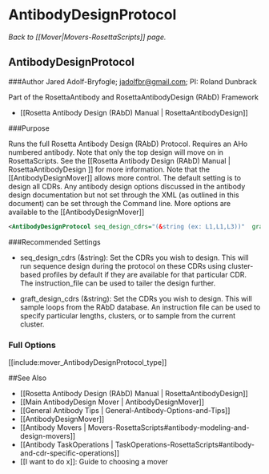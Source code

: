 # AntibodyDesignProtocol
*Back to [[Mover|Movers-RosettaScripts]] page.*
## AntibodyDesignProtocol

###Author
Jared Adolf-Bryfogle; jadolfbr@gmail.com; 
PI: Roland Dunbrack

Part of the RosettaAntibody and RosettaAntibodyDesign (RAbD) Framework

* [[Rosetta Antibody Design (RAbD) Manual | RosettaAntibodyDesign]] 

###Purpose

Runs the full Rosetta Antibody Design (RAbD) Protocol.  Requires an AHo numbered antibody. Note that only the top design will move on in RosettaScripts.  See the [[Rosetta Antibody Design (RAbD) Manual | RosettaAntibodyDesign ]] for more information.  Note that the [[AntibodyDesignMover]] allows more control. The default setting is to design all CDRs.  Any antibody design options discussed in the antibody design documentation but not set through the XML (as outlined in this document) can be set through the Command line. More options are available to the [[AntibodyDesignMover]]


```xml
<AntibodyDesignProtocol seq_design_cdrs="(&string (ex: L1,L1,L3))"  graft_design_cdrs="(&string (ex: L1,L1,L3))"/>
```

###Recommended Settings

-   seq_design_cdrs (&string): Set the CDRs you wish to design.  This will run sequence design during the protocol on these CDRs using cluster-based profiles by default if they are available for that particular CDR. The instruction_file can be used to tailer the design further. 

-   graft_design_cdrs (&string): Set the CDRs you wish to design.  This will sample loops from the RAbD database.  An instruction file can be used to specify particular lengths, clusters, or to sample from the current cluster. 

### Full Options

[[include:mover_AntibodyDesignProtocol_type]]


##See Also

* [[Rosetta Antibody Design (RAbD) Manual | RosettaAntibodyDesign]]
* [[Main AntibodyDesign Mover | AntibodyDesignMover]]
* [[General Antibody Tips | General-Antibody-Options-and-Tips]]
* [[AntibodyDesignMover]]
* [[Antibody Movers | Movers-RosettaScripts#antibody-modeling-and-design-movers]]
* [[Antibody TaskOperations | TaskOperations-RosettaScripts#antibody-and-cdr-specific-operations]]
* [[I want to do x]]: Guide to choosing a mover